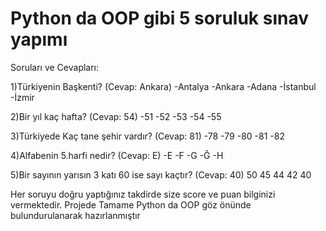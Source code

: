 # Python da OOP gibi 5 soruluk sınav yapımı
Soruları ve Cevapları:

1)Türkiyenin Başkenti? (Cevap: Ankara)
-Antalya
-Ankara
-Adana
-İstanbul
-İzmir

2)Bir yıl kaç hafta? (Cevap: 54)
-51
-52
-53
-54
-55

3)Türkiyede Kaç tane şehir vardır?  (Cevap: 81)
-78
-79
-80
-81
-82

4)Alfabenin 5.harfi nedir? (Cevap: E)
-E
-F
-G
-Ğ
-H

5)Bir sayının yarısın 3 katı 60 ise sayı kaçtır? (Cevap: 40)
50
45
44
42
40

Her soruyu doğru yaptığınız takdirde size score ve puan bilginizi vermektedir.
Projede Tamame Python da OOP göz önünde bulundurulanarak hazırlanmıştır
